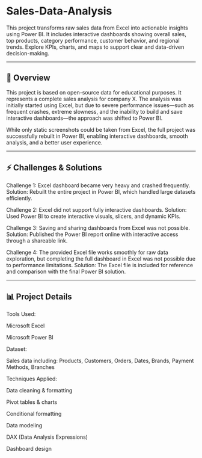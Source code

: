 # Sales-Data-Analysis
This project transforms raw sales data from Excel into actionable insights using Power BI. It includes interactive dashboards showing overall sales, top products, category performance, customer behavior, and regional trends. Explore KPIs, charts, and maps to support clear and data-driven decision-making.

---

## 📌 Overview

This project is based on open-source data for educational purposes. It represents a complete sales analysis for company X. The analysis was initially started using Excel, but due to severe performance issues—such as frequent crashes, extreme slowness, and the inability to build and save interactive dashboards—the approach was shifted to Power BI.

While only static screenshots could be taken from Excel, the full project was successfully rebuilt in Power BI, enabling interactive dashboards, smooth analysis, and a better user experience.

---

## ⚡ Challenges & Solutions

Challenge 1: Excel dashboard became very heavy and crashed frequently.
Solution: Rebuilt the entire project in Power BI, which handled large datasets efficiently.

Challenge 2: Excel did not support fully interactive dashboards.
Solution: Used Power BI to create interactive visuals, slicers, and dynamic KPIs.

Challenge 3: Saving and sharing dashboards from Excel was not possible.
Solution: Published the Power BI report online with interactive access through a shareable link.

Challenge 4: The provided Excel file works smoothly for raw data exploration, but completing the full dashboard in Excel was not possible due to performance limitations.
Solution: The Excel file is included for reference and comparison with the final Power BI solution.

---

## 📊 Project Details

Tools Used:

Microsoft Excel

Microsoft Power BI

Dataset:

Sales data including: Products, Customers, Orders, Dates, Brands, Payment Methods, Branches

Techniques Applied:

Data cleaning & formatting

Pivot tables & charts

Conditional formatting

Data modeling

DAX (Data Analysis Expressions)

Dashboard design
